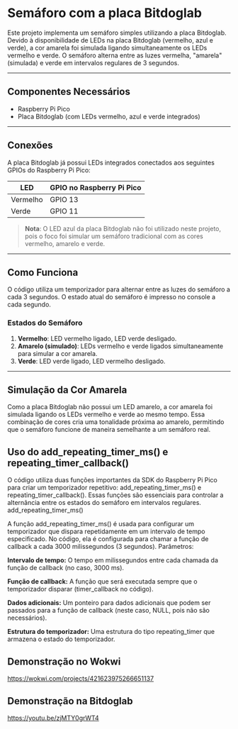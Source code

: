 # Semáforo com a placa Bitdoglab

Este projeto implementa um semáforo simples utilizando a placa Bitdoglab. Devido à disponibilidade de LEDs na placa Bitdoglab (vermelho, azul e verde), a cor amarela foi simulada ligando simultaneamente os LEDs vermelho e verde. O semáforo alterna entre as luzes vermelha, "amarela" (simulada) e verde em intervalos regulares de 3 segundos.

---

## Componentes Necessários

- Raspberry Pi Pico
- Placa Bitdoglab (com LEDs vermelho, azul e verde integrados)

---

## Conexões

A placa Bitdoglab já possui LEDs integrados conectados aos seguintes GPIOs do Raspberry Pi Pico:

| LED       | GPIO no Raspberry Pi Pico |
|-----------|---------------------------|
| Vermelho  | GPIO 13                   |
| Verde     | GPIO 11                   |

> **Nota**: O LED azul da placa Bitdoglab não foi utilizado neste projeto, pois o foco foi simular um semáforo tradicional com as cores vermelho, amarelo e verde.

---

## Como Funciona

O código utiliza um temporizador para alternar entre as luzes do semáforo a cada 3 segundos. O estado atual do semáforo é impresso no console a cada segundo.

### Estados do Semáforo

1. **Vermelho**: LED vermelho ligado, LED verde desligado.
2. **Amarelo (simulado)**: LEDs vermelho e verde ligados simultaneamente para simular a cor amarela.
3. **Verde**: LED verde ligado, LED vermelho desligado.

---

## Simulação da Cor Amarela

Como a placa Bitdoglab não possui um LED amarelo, a cor amarela foi simulada ligando os LEDs vermelho e verde ao mesmo tempo. Essa combinação de cores cria uma tonalidade próxima ao amarelo, permitindo que o semáforo funcione de maneira semelhante a um semáforo real.

## Uso do add_repeating_timer_ms() e repeating_timer_callback()

O código utiliza duas funções importantes da SDK do Raspberry Pi Pico para criar um temporizador repetitivo: add_repeating_timer_ms() e repeating_timer_callback(). Essas funções são essenciais para controlar a alternância entre os estados do semáforo em intervalos regulares.
add_repeating_timer_ms()

A função add_repeating_timer_ms() é usada para configurar um temporizador que dispara repetidamente em um intervalo de tempo especificado. No código, ela é configurada para chamar a função de callback a cada 3000 milissegundos (3 segundos).
Parâmetros:

**Intervalo de tempo:** O tempo em milissegundos entre cada chamada da função de callback (no caso, 3000 ms).

**Função de callback:** A função que será executada sempre que o temporizador disparar (timer_callback no código).

**Dados adicionais:** Um ponteiro para dados adicionais que podem ser passados para a função de callback (neste caso, NULL, pois não são necessários).

**Estrutura do temporizador:** Uma estrutura do tipo repeating_timer que armazena o estado do temporizador.

## Demonstração no Wokwi

<https://wokwi.com/projects/421623975266651137>

## Demonstração na Bitdoglab

https://youtu.be/zjMTY0grWT4
